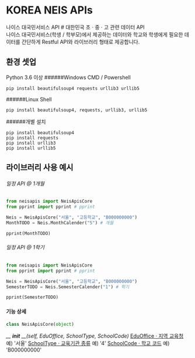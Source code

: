 # KOREA NEIS APIs   
나이스 대국민서비스 API # 대한민국 초 · 중 · 고 관련 데이터 API  
나이스 대국민서비스(학생 / 학부모)에서 제공하는 데이터와 학교와 학생에게 필요한 데이터를 간단하게 Restful API와 라이브러리 형태로 제공합니다.

## 환경 셋업
Python 3.6 이상
######Windows CMD / Powershell
```shell
pip install beautifulsoup4 requests urllib3 urllib5
```
######Linux Shell
```shell
pip install beautifulsoup4, requests, urllib3, urllib5
```
######개별 설치
```shell
pip install beautifulsoup4
pip install requests
pip install urllib3
pip install urllib5
```

## 라이브러리 사용 예시
###### 일정 API @ 1개월
```python
from neisapis import NeisApisCore
from pprint import pprint # pprint

Neis = NeisApisCore("서울", "고등학교", "B000000000")
MonthTODO = Neis.MonthCalender("5") # 개월

pprint(MonthTODO)
```

###### 일정 API @ 1학기
```python
from neisapis import NeisApisCore
from pprint import pprint # pprint

Neis = NeisApisCore("서울", "고등학교", "B000000000")
SemesterTODO = Neis.SemesterCalender("1") # 학기

pprint(SemesterTODO)
```
#### 기능 상세
```python
class NeisApisCore(object)
```
*__ __init__ __(self, EduOffice, SchoolType, SchoolCode)*
[EduOffice · 지역 교육청]() 예) '서울'
[SchoolType · 교육기관 종류]() 예) '4'
[SchoolCode · 학교 코드]() 예) 'B000000000'
